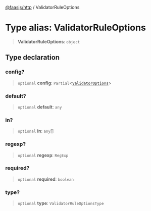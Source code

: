 [@faasjs/http](../README.md) / ValidatorRuleOptions

# Type alias: ValidatorRuleOptions

> **ValidatorRuleOptions**: `object`

## Type declaration

### config?

> `optional` **config**: `Partial`\<[`ValidatorOptions`](ValidatorOptions.md)\>

### default?

> `optional` **default**: `any`

### in?

> `optional` **in**: `any`[]

### regexp?

> `optional` **regexp**: `RegExp`

### required?

> `optional` **required**: `boolean`

### type?

> `optional` **type**: `ValidatorRuleOptionsType`
